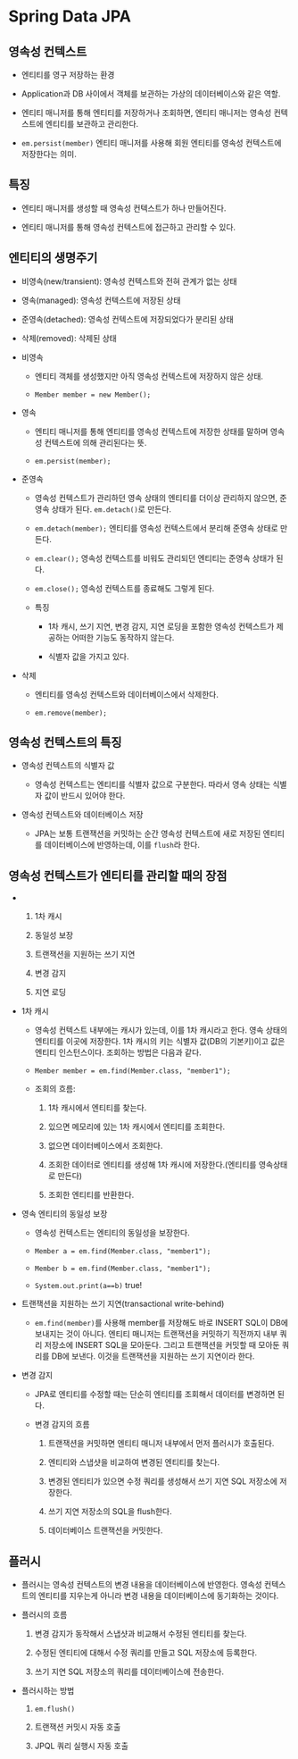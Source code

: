 # Spring Data JPA

## 영속성 컨텍스트

- 엔티티를 영구 저장하는 환경

- Application과 DB 사이에서 객체를 보관하는 가상의 데이터베이스와 같은 역할.

- 엔티티 매니저를 통해 엔티티를 저장하거나 조회하면, 엔티티 매니저는 영속성 컨텍스트에 엔티티를 보관하고 관리한다.

- `em.persist(member)` 엔티티 매니저를 사용해 회원 엔티티를 영속성 컨텍스트에 저장한다는 의미.

## 특징

- 엔티티 매니저를 생성할 때 영속성 컨텍스트가 하나 만들어진다.

- 엔티티 매니저를 통해 영속성 컨텍스트에 접근하고 관리할 수 있다.

## 엔티티의 생명주기

- 비영속(new/transient): 영속성 컨텍스트와 전혀 관계가 없는 상태

- 영속(managed): 영속성 컨텍스트에 저장된 상태

- 준영속(detached): 영속성 컨텍스트에 저장되었다가 분리된 상태

- 삭제(removed): 삭제된 상태

- 비영속
  
  - 엔티티 객체를 생성했지만 아직 영속성 컨텍스트에 저장하지 않은 상태.
  
  - `Member member = new Member();`

- 영속
  
  - 엔티티 매니저를 통해 엔티티를 영속성 컨텍스트에 저장한 상태를 말하며 영속성 컨텍스트에 의해 관리된다는 뜻.
  
  - `em.persist(member);`

- 준영속
  
  - 영속성 컨텍스트가 관리하던 영속 상태의 엔티티를 더이상 관리하지 않으면, 준영속 상태가 된다. `em.detach()`로 만든다.
  
  - `em.detach(member);` 엔티티를 영속성 컨텍스트에서 분리해 준영속 상태로 만든다.
  
  - `em.clear();` 영속성 컨텍스트를 비워도 관리되던 엔티티는 준영속 상태가 된다.
  
  - `em.close();` 영속성 컨텍스트를 종료해도 그렇게 된다.
  
  - 특징
    
    - 1차 캐시, 쓰기 지연, 변경 감지, 지연 로딩을 포함한 영속성 컨텍스트가 제공하는 어떠한 기능도 동작하지 않는다.
    
    - 식별자 값을 가지고 있다.

- 삭제
  
  - 엔티티를 영속성 컨텍스트와 데이터베이스에서 삭제한다.
  
  - `em.remove(member);` 

## 영속성 컨텍스트의 특징

- 영속성 컨텍스트의 식별자 값
  
  - 영속성 컨텍스트는 엔티티를 식별자 값으로 구분한다. 따라서 영속 상태는 식별자 값이 반드시 있어야 한다.

- 영속성 컨텍스트와 데이터베이스 저장
  
  - JPA는 보통 트랜잭션을 커밋하는 순간 영속성 컨텍스트에 새로 저장된 엔티티를 데이터베이스에 반영하는데, 이를 `flush`라 한다.

## 영속성 컨텍스트가 엔티티를 관리할 때의 장점

- 1. 1차 캐시
  
  2. 동일성 보장
  
  3. 트랜잭션을 지원하는 쓰기 지연
  
  4. 변경 감지
  
  5. 지연 로딩

- 1차 캐시
  
  - 영속성 컨텍스트 내부에는 캐시가 있는데, 이를 1차 캐시라고 한다. 영속 상태의 엔티티를 이곳에 저장한다. 1차 캐시의 키는 식별자 값(DB의 기본키)이고 값은 엔티티 인스턴스이다. 조회하는 방법은 다음과 같다.
  
  - `Member member = em.find(Member.class, "member1");`
  
  - 조회의 흐름:
    
    1. 1차 캐시에서 엔티티를 찾는다.
    
    2. 있으면 메모리에 있는 1차 캐시에서 엔티티를 조회한다.
    
    3. 없으면 데이터베이스에서 조회한다.
    
    4. 조회한 데이터로 엔티티를 생성해 1차 캐시에 저장한다.(엔티티를 영속상태로 만든다)
    
    5. 조회한 엔티티를 반환한다.

- 영속 엔티티의 동일성 보장
  
  - 영속성 컨텍스트는 엔티티의 동일성을 보장한다.
  
  - `Member a = em.find(Member.class, "member1");`
  
  - `Member b = em.find(Member.class, "member1");`
  
  - `System.out.print(a==b)` true!

- 트랜잭션을 지원하는 쓰기 지연(transactional write-behind)
  
  - `em.find(member)`를 사용해 member를 저장해도 바로 INSERT SQL이 DB에 보내지는 것이 아니다. 엔티티 매니저는 트랜잭션을 커밋하기 직전까지 내부 쿼리 저장소에 INSERT SQL을 모아둔다. 그리고 트랜잭션을 커밋할 때 모아둔 쿼리를 DB에 보낸다. 이것을 트랜잭션을 지원하는 쓰기 지연이라 한다.

- 변경 감지
  
  - JPA로 엔티티를 수정할 때는 단순히 엔티티를 조회해서 데이터를 변경하면 된다.
  
  - 변경 감지의 흐름
    
    1. 트랜잭션을 커밋하면 엔티티 매니저 내부에서 먼저 플러시가 호출된다.
    
    2. 엔티티와 스냅샷을 비교하여 변경된 엔티티를 찾는다.
    
    3. 변경된 엔티티가 있으면 수정 쿼리를 생성해서 쓰기 지연 SQL 저장소에 저장한다.
    
    4. 쓰기 지연 저장소의 SQL을 flush한다.
    
    5. 데이터베이스 트랜잭션을 커밋한다.

## 플러시

- 플러시는 영속성 컨텍스트의 변경 내용을 데이터베이스에 반영한다. 영속성 컨텍스트의 엔티티를 지우는게 아니라 변경 내용을 데이터베이스에 동기화하는 것이다.

- 플러시의 흐름
  
  1. 변경 감지가 동작해서 스냅샷과 비교해서 수정된 엔티티를 찾는다.
  
  2. 수정된 엔티티에 대해서 수정 쿼리를 만들고 SQL 저장소에 등록한다.
  
  3. 쓰기 지연 SQL 저장소의 쿼리를 데이터베이스에 전송한다.

- 플러시하는 방법
  
  1. `em.flush()`
  
  2. 트랜잭션 커밋시 자동  호출
  
  3. JPQL 쿼리 실행시 자동 호출


